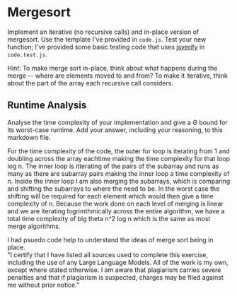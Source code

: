 # Mergesort

Implement an iterative (no recursive calls) and in-place version of mergesort.
Use the template I've provided in `code.js`. Test your new function; I've
provided some basic testing code that uses
[jsverify](https://jsverify.github.io/) in `code.test.js`.

Hint: To make merge sort in-place, think about what happens during the merge --
where are elements moved to and from? To make it iterative, think about the
part of the array each recursive call considers.

## Runtime Analysis

Analyse the time complexity of your implementation and give a $\Theta$ bound for
its worst-case runtime. Add your answer, including your reasoning, to this
markdown file.

For the time complexity of the code, the outer for loop is iterating from 1 and doubling across the array eachtime making the time complexity for that loop log n. The inner loop is itterating of the pairs of the subarray and runs as many as there are subarray pairs making the inner loop a time complexity of n. Inside the inner loop I am also merging the subarrays, which is comparing and shifting the subarrays to where the need to be. In the worst case the shifting will be required for each element which would then give a time complexity of n. Because the work done on each level of merging is linear and we are iterating logrimthmically across the entire algorithm, we have a total time complexity of big theta n^2 log n which is the same as most merge algorithms.

I had psuedo code help to understand the ideas of merge sort being in place.  
"I certify that I have listed all sources used to complete this exercise, including the use of any Large Language Models. All of the work is my own, except where stated otherwise. I am aware that plagiarism carries severe penalties and that if plagiarism is suspected, charges may be filed against me without prior notice."
